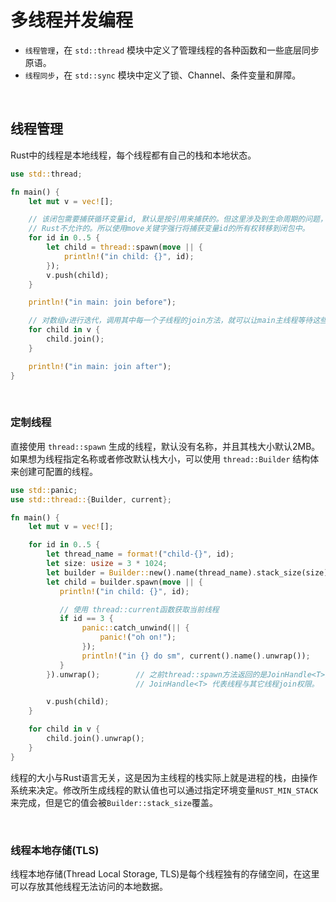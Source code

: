 # 多线程并发编程

* `线程管理`，在 `std::thread` 模块中定义了管理线程的各种函数和一些底层同步原语。
* `线程同步`，在 `std::sync` 模块中定义了锁、Channel、条件变量和屏障。

&nbsp;

## 线程管理

Rust中的线程是本地线程，每个线程都有自己的栈和本地状态。

```rust
use std::thread;

fn main() {
    let mut v = vec![];

    // 该闭包需要捕获循环变量id, 默认是按引用来捕获的。但这里涉及到生命周期的问题，传递给子线程的闭包有可能存活周期长于当前函数，如果直接传递引用，则可能引起悬垂指针的问题，
    // Rust不允许的。所以使用move关键字强行将捕获变量id的所有权转移到闭包中。
    for id in 0..5 {
        let child = thread::spawn(move || {
            println!("in child: {}", id);
        });
        v.push(child);
    }

    println!("in main: join before");

    // 对数组v进行迭代，调用其中每一个子线程的join方法，就可以让main主线程等待这些子线程执行完毕
    for child in v {
        child.join();
    }

    println!("in main: join after");
}
```

&nbsp;

### 定制线程

直接使用 `thread::spawn` 生成的线程，默认没有名称，并且其栈大小默认2MB。如果想为线程指定名称或者修改默认栈大小，可以使用 `thread::Builder` 结构体来创建可配置的线程。

```rust
use std::panic;
use std::thread::{Builder, current};

fn main() {
    let mut v = vec![];

    for id in 0..5 {
        let thread_name = format!("child-{}", id);
        let size: usize = 3 * 1024;
        let builder = Builder::new().name(thread_name).stack_size(size);
        let child = builder.spawn(move || {
           println!("in child: {}", id);

           // 使用 thread::current函数获取当前线程
           if id == 3 {
                panic::catch_unwind(|| {
                    panic!("oh on!");
                });
                println!("in {} do sm", current().name().unwrap());
           }
        }).unwrap();        // 之前thread::spawn方法返回的是JoinHandle<T>类型，而Builder的spawn方法返回的是Result<Joinhandle<T>>类型，所以这里需要加unwrap方法。
                            // JoinHandle<T> 代表线程与其它线程join权限。

        v.push(child);
    }

    for child in v {
        child.join().unwrap();
    }
}
```

线程的大小与Rust语言无关，这是因为主线程的栈实际上就是进程的栈，由操作系统来决定。修改所生成线程的默认值也可以通过指定环境变量`RUST_MIN_STACK`来完成，但是它的值会被`Builder::stack_size`覆盖。

&nbsp;

### 线程本地存储(TLS)

线程本地存储(Thread Local Storage, TLS)是每个线程独有的存储空间，在这里可以存放其他线程无法访问的本地数据。

